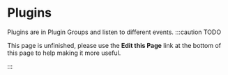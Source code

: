 Plugins
=======
Plugins are in Plugin Groups and listen to different events.
:::caution TODO

This page is unfinished, please use the **Edit this Page** link at the bottom of this page to help making it more useful.

:::
